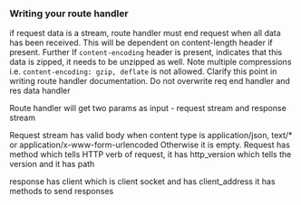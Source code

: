 ### Writing your route handler

if request data is a stream, route handler must end request when all data has been received. This will be
dependent on content-length header if present. Further If `content-encoding` header is present, indicates that this data is zipped, it needs to be
unzipped as well. Note multiple compressions i.e. `content-encoding: gzip, deflate` is not allowed. Clarify this point in writing route
handler documentation. Do not overwrite req end handler and res data handler

Route handler will get two params as input - request stream and response stream

Request stream has valid body when content type is application/json, text/* or application/x-www-form-urlencoded
Otherwise it is empty. Request has method which tells HTTP verb of request, it has http_version which tells the version and it has path

response has client which is client socket and has client_address
it has methods to send responses
